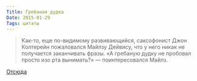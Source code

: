 ```yaml
---
Title: Гребаная дудка
Date: 2015-01-29
Tags: цитаты
---
```


> Как-то, еще по-видимому развивающийся, саксофонист Джон Колтерейн пожаловался Майлзу Дейвису, что у него никак не получается заканчивать фразы. «А гребаную дудку не пробовал просто изо рта вынимать?» — поинтересовался Майлз.

[Отсюда](http://soltem.livejournal.com/73289.html)